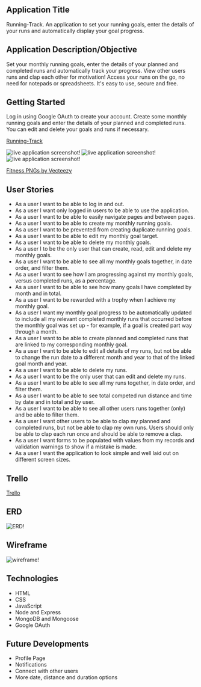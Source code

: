 ## Application Title

Running-Track. An application to set your running goals, enter the details of your runs and automatically display your goal progress.

## Application Description/Objective

Set your monthly running goals, enter the details of your planned and completed runs and automatically track your progress. View other users runs and clap each other for motivation! Access your runs on the go, no need for notepads or spreadsheets. It's easy to use, secure and free.

## Getting Started

Log in using Google OAuth to create your account. Create some monthly running goals and enter the details of your planned and completed runs. You can edit and delete your goals and runs if necessary.

[Running-Track](https://running-track.onrender.com/)

![live application screenshot!](./hpss.png "live application screenshot")
![live application screenshot!](./gss.png "live application screenshot")
![live application screenshot!](./rss.png "live application screenshot")

[Fitness PNGs by Vecteezy](https://www.vecteezy.com/free-png/fitness)

## User Stories

- As a user I want to be able to log in and out.
- As a user I want only logged in users to be able to use the application.
- As a user I want to be able to easily navigate pages and between pages.
- As a user I want to be able to create my monthly running goals.
- As a user I want to be prevented from creating duplicate running goals.
- As a user I want to be able to edit my monthly goal target.
- As a user I want to be able to delete my monthly goals.
- As a user I to be the only user that can create, read, edit and delete my monthly goals.
- As a user I want to be able to see all my monthly goals together, in date order, and filter them.
- As a user I want to see how I am progressing against my monthly goals, versus completed runs, as a percentage.
- As a user I want to be able to see how many goals I have completed by month and in total.
- As a user I want to be rewarded with a trophy when I achieve my monthly goal.
- As a user I want my monthly goal progress to be automatically updated to include all my relevant completed monthly runs that occurred before the monthly goal was set up - for example, if a goal is created part way through a month.
- As a user I want to be able to create planned and completed runs that are linked to my corresponding monthly goal.
- As a user I want to be able to edit all details of my runs, but not be able to change the run date to a different month and year to that of the linked goal month and year.
- As a user I want to be able to delete my runs.
- As a user I want to be the only user that can edit and delete my runs.
- As a user I want to be able to see all my runs together, in date order, and filter them.
- As a user I want to be able to see total competed run distance and time by date and in total and by user.
- As a user I want to be able to see all other users runs together (only) and be able to filter them.
- As a user I want other users to be able to clap my planned and completed runs, but not be able to clap my own runs. Users should only be able to clap each run once and should be able to remove a clap.
- As a user I want forms to be populated with values from my records and validation warnings to show if a mistake is made.
- As a user I want the application to look simple and well laid out on different screen sizes.

## Trello

[Trello](https://trello.com/b/Dv6igvoO/running-track)

## ERD

![ERD!](./ERD.png "ERD")

## Wireframe

![wireframe!](./wireframe.png "wireframe")

## Technologies

- HTML
- CSS
- JavaScript
- Node and Express
- MongoDB and Mongoose
- Google OAuth

## Future Developments

- Profile Page
- Notifications
- Connect with other users
- More date, distance and duration options
